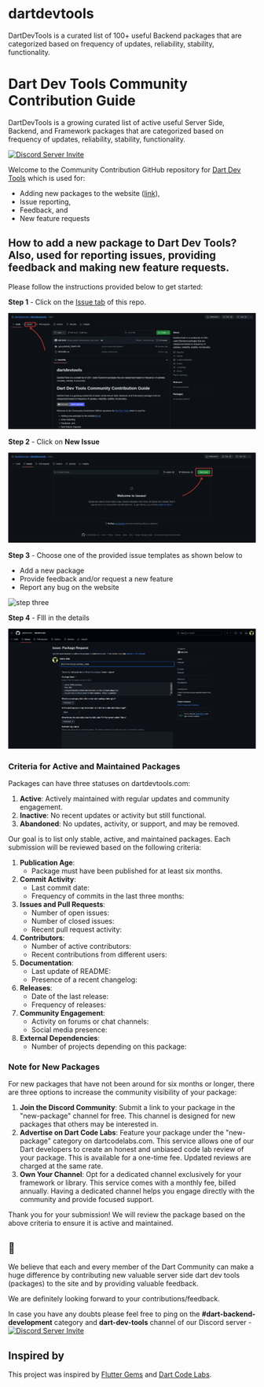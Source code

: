 # dartdevtools

DartDevTools is a curated list of 100+ useful Backend packages that are categorized based on frequency of updates, reliability, stability, functionality.

# Dart Dev Tools Community Contribution Guide

DartDevTools is a growing curated list of active useful Server Side, Backend, and Framework packages that are categorized based on frequency of updates, reliability, stability, functionality.

[   ![Discord Server Invite](https://img.shields.io/badge/DISCORD-JOIN%20SERVER-5663F7?style=for-the-badge&logo=discord&logoColor=white)](https://discord.gg/UyJ7RsfcuC)

Welcome to the Community Contribution GitHub repository for [Dart Dev Tools](https://dartdevtools.com/) which is used for:

* Adding new packages to the website ([link](https://dartdevtools.com/)),
* Issue reporting,
* Feedback, and
* New feature requests

## How to add a new package to Dart Dev Tools? Also, used for reporting issues, providing feedback and making new feature requests.

Please follow the instructions provided below to get started:

**Step 1** - Click on the [Issue tab](https://github.com/dartdevtools/dartdevtools/issues) of this repo.

 ![stepone]( /issue_step_one.png)


**Step 2** - Click on **New Issue**

 ![step two]( /new_issue_step_two.png)



**Step 3** - Choose one of the provided issue templates as shown below to

* Add a new package
* Provide feedback and/or request a new feature
* Report any bug on the website

 ![step three]( /select_issue_type_step_three.png")


**Step 4** - FIll in the details

 ![step four]( /add_pckage_detail_step_four.png)

### Criteria for Active and Maintained Packages

Packages can have three statuses on dartdevtools.com:




1. **Active**: Actively maintained with regular updates and community engagement.
2. **Inactive**: No recent updates or activity but still functional.
3. **Abandoned**: No updates, activity, or support, and may be removed.

Our goal is to list only stable, active, and maintained packages. Each submission will be reviewed based on the following criteria:




1. **Publication Age**:
   * Package must have been published for at least six months.
2. **Commit Activity**:
   * Last commit date:
   * Frequency of commits in the last three months:
3. **Issues and Pull Requests**:
   * Number of open issues:
   * Number of closed issues:
   * Recent pull request activity:
4. **Contributors**:
   * Number of active contributors:
   * Recent contributions from different users:
5. **Documentation**:
   * Last update of README:
   * Presence of a recent changelog:
6. **Releases**:
   * Date of the last release:
   * Frequency of releases:
7. **Community Engagement**:
   * Activity on forums or chat channels:
   * Social media presence:
8. **External Dependencies**:
   * Number of projects depending on this package:

### Note for New Packages

For new packages that have not been around for six months or longer, there are three options to increase the community visibility of your package:




1. **Join the Discord Community**: Submit a link to your package in the "new-package" channel for free. This channel is designed for new packages that others may be interested in.
2. **Advertise on Dart Code Labs**: Feature your package under the "new-package" category on dartcodelabs.com. This service allows one of our Dart developers to create an honest and unbiased code lab review of your package. This is available for a one-time fee. Updated reviews are charged at the same rate.
3. **Own Your Channel**: Opt for a dedicated channel exclusively for your framework or library. This service comes with a monthly fee, billed annually. Having a dedicated channel helps you engage directly with the community and provide focused support.


Thank you for your submission! We will review the package based on the above criteria to ensure it is active and maintained.

## 🤗

We believe that each and every member of the Dart Community can make a huge difference by contributing new valuable server side dart dev tools (packages) to the site and by providing valuable feedback.

We are definitely looking forward to your contributions/feedback.


In case you have any doubts please feel free to ping on the **#dart-backend-development** category and **dart-dev-tools** channel of our Discord server -[   ![Discord Server Invite](https://img.shields.io/badge/DISCORD-JOIN%20SERVER-5663F7?style=for-the-badge&logo=discord&logoColor=white)](https://discord.gg/UyJ7RsfcuC)

## Inspired by

This project was inspired by [Flutter Gems](https://github.com/fluttergems/fluttergems) and [Dart Code Labs](https://dartcodelabs.com).